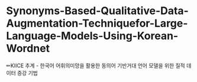 # Synonyms-Based-Qualitative-Data-Augmentation-Techniquefor-Large-Language-Models-Using-Korean-Wordnet
✏KIICE 추계 - 한국어 어휘의미망을 활용한 동의어 기반거대 언어 모델을 위한 질적 데이터 증강 기법
